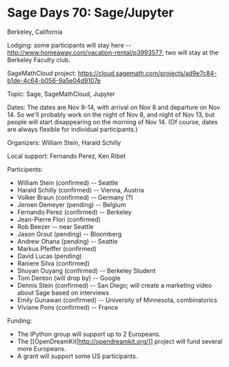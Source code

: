 # Sage Days 70: Sage/Jupyter

Berkeley, California

Lodging: some participants will stay here -- http://www.homeaway.com/vacation-rental/p3993577; two will stay at the Berkeley Faculty club.

SageMathCloud project: https://cloud.sagemath.com/projects/ad9e7c84-b1de-4c64-b056-9a5e04d9107e

Topic: Sage, SageMathCloud, Jupyter

Dates: The dates are Nov 8-14, with arrival on Nov 8 and departure on Nov 14.  So we'll probably work on the night of Nov 8, and night of Nov 13, but people will start disappearing on the morning of Nov 14.  (Of course, dates are always flexible for individual participants.)

Organizers: William Stein, Harald Schilly

Local support: Fernando Perez, Ken Ribet

Participents:

 * William Stein (confirmed) -- Seattle
 * Harald Schilly (confirmed) -- Vienna, Austria
 * Volker Braun (confirmed) -- Germany (?)
 * Jeroen Demeyer (pending) -- Belgium
 * Fernando Perez (confirmed) -- Berkeley
 * Jean-Pierre Flori (confirmed)
 * Rob Beezer -- near Seattle
 * Jason Grout (pending) -- Bloomberg
 * Andrew Ohana (pending) -- Seattle
 * Markus Pfeiffer (confirmed)
 * David Lucas (pending)
 * Raniere Silva (confirmed)
 * Shuyan Ouyang (confirmed) -- Berkeley Student
 * Tom Denton (will drop by) -- Google
 * Dennis Stein (confirmed) -- San Diego; will create a marketing video about Sage based on interviews
 * Emily Gunawan (confirmed) -- University of Minnesota, combinatorics
 * Viviane Pons (confirmed) -- France

Funding:

 * The IPython group will support up to 2 Europeans. 
 * The [[OpenDreamKit|http://opendreamkit.org/]] project will fund several more Europeans.
 * A grant will support some US participants.
